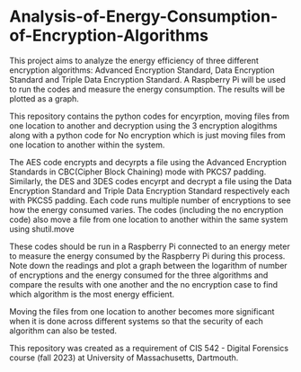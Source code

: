 # Analysis-of-Energy-Consumption-of-Encryption-Algorithms
This project aims to analyze the energy efficiency of three different encryption algorithms: Advanced Encryption Standard, Data Encryption Standard and Triple Data Encryption Standard. A Raspberry Pi will be used to run the codes and measure the energy consumption. The results will be plotted as a graph. 

This repository contains the python codes for encyrption, moving files from one location to another and decryption using the 3 encryption alogithms along with a python code for No encryption which is just moving files from one location to another within the system.

The AES code encrypts and decyrpts a file using the Advanced Encryption Standards in CBC(Cipher Block Chaining) mode with PKCS7 padding. Similarly, the DES and 3DES codes encyrpt and decrypt a file using the Data Encryption Standard and Triple Data Encryption Standard respectively each with PKCS5 padding. Each code runs multiple number of encryptions to see how the energy consumed varies. The codes (including the no encryption code) also move a file from one location to another within the same system using shutil.move 

These codes should be run in a Raspberry Pi connected to an energy meter to measure the energy consumed by the Raspberry Pi during this process. Note down the readings and plot a graph between the logarithm of number of encryptions and the energy consumed for the three algorithms and compare the results with one another and the no encryption case to find which algorithm is the most energy efficient.

Moving the files from one location to another becomes more significant when it is done across different systems so that the security of each algorithm can also be tested. 

This repository was created as a requirement of CIS 542 - Digital Forensics course (fall 2023) at University of Massachusetts, Dartmouth.
